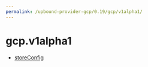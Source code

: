 ```yaml
---
permalink: /upbound-provider-gcp/0.19/gcp/v1alpha1/
---
```


# gcp.v1alpha1



* [storeConfig](storeConfig.md)